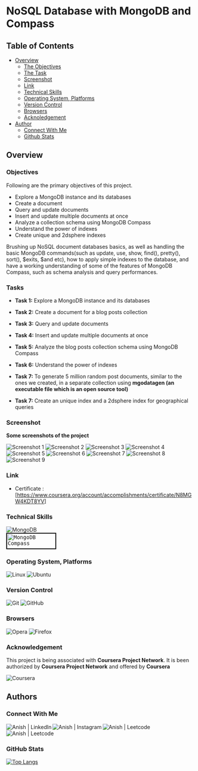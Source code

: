 # NoSQL Database with MongoDB and Compass

## Table of Contents

- [Overview](#overview)
  - [The Objectives](#objectives)
  - [The Task](#tasks)
  - [Screenshot](#screenshot)
  - [Link](#Link)
  - [Technical Skills](#technical-skills)
  - [Operating System, Platforms](#operating-system,-platforms)
  - [Version Control](#version-control)
  - [Browsers](#browsers)
  - [Acknoledgement](#Acknowledgement)
- [Author](#author)
  - [Connect With Me](#connect-with-me)
  - [Github Stats](#github-stats)

## Overview

### Objectives

Following are the primary objectives of this project.

- Explore a MongoDB instance and its databases
- Create a document
- Query and update documents
- Insert and update multiple documents at once
- Analyze a collection schema using MongoDB Compass
- Understand the power of indexes
- Create unique and 2dsphere indexes

Brushing up NoSQL document databases basics, as well as handling the basic MongoDB commands(such as update, use, show, find(), pretty(), sort(), $exits, $and etc), how to apply simple indexes to the database, and have a working understanding of some of the features of MongoDB Compass, such as schema analysis and query performances.

### Tasks

- **Task 1:** Explore a MongoDB instance and its databases

- **Task 2:** Create a document for a blog posts collection

- **Task 3:** Query and update documents

- **Task 4:** Insert and update multiple documents at once

- **Task 5:** Analyze the blog posts collection schema using MongoDB Compass

- **Task 6:** Understand the power of indexes

- **Task 7:** To generate 5 million random post documents, similar to the ones we created, in a separate collection using **mgodatagen (an executable file which is an open source tool)**

- **Task 7:** Create an unique index and a 2dsphere index for geographical queries

### Screenshot

**Some screenshots of the project**

![Screenshot 1](./Screenshots/S1.png)
![Screenshot 2](./Screenshots/S2.png)
![Screenshot 3](./Screenshots/S3.png)
![Screenshot 4](./Screenshots/S4.png)
![Screenshot 5](./Screenshots/S5.png)
![Screenshot 6](./Screenshots/S6.png)
![Screenshot 7](./Screenshots/S7.png)
![Screenshot 8](./Screenshots/S8.png)
![Screenshot 9](./Screenshots/S9.png)

### Link

- Certificate : [https://www.coursera.org/account/accomplishments/certificate/N8MGW4KDT8YV]

### Technical Skills

![MongoDB](https://img.shields.io/badge/MongoDB-%234ea94b.svg?style=for-the-badge&logo=mongodb&logoColor=white)
</br>
<kbd><img style="border:2px solid black" src="https://res.cloudinary.com/practicaldev/image/fetch/s--TRVPhBdQ--/c_imagga_scale,f_auto,fl_progressive,h_420,q_auto,w_1000/https://dev-to-uploads.s3.amazonaws.com/i/uzuqnrbwq3mjnuch2z2w.png" alt="MongoDB Compass" width="130" height="40"></kbd>

### Operating System, Platforms

![Linux](https://img.shields.io/badge/Linux-FCC624?style=for-the-badge&logo=linux&logoColor=black)
![Ubuntu](https://img.shields.io/badge/Ubuntu-E95420?style=for-the-badge&logo=ubuntu&logoColor=white)
</br>
### Version Control

![Git](https://img.shields.io/badge/git-%23F05033.svg?style=for-the-badge&logo=git&logoColor=white)
![GitHub](https://img.shields.io/badge/github-%23121011.svg?style=for-the-badge&logo=github&logoColor=white)

### Browsers

![Opera](https://img.shields.io/badge/Opera-FF1B2D?style=for-the-badge&logo=Opera&logoColor=white)
![Firefox](https://img.shields.io/badge/Firefox-FF7139?style=for-the-badge&logo=Firefox-Browser&logoColor=white)
</br>

### Acknowledgement

This project is being associated with **Coursera Project Network**. It is been authorized by **Coursera Project Network** and offered by **Coursera**

![Coursera](https://img.shields.io/badge/Coursera-%230056D2.svg?style=for-the-badge&logo=Coursera&logoColor=white)

## Authors

### Connect With Me

<a href="https://www.linkedin.com/in/anish-kumar-mohanty-68a019216/"><img align="left" src="https://img.shields.io/badge/LinkedIn-0077B5?style=for-the-badge&logo=linkedin&logoColor=white" alt="Anish | LinkedIn"/></a>
<a href="https://www.instagram.com/in/anish.mohanty_/"><img align="left" src="https://img.shields.io/badge/Instagram-E4405F?style=for-the-badge&logo=instagram&logoColor=white" alt="Anish | Instagram"/></a>
<a href="https://leetcode.com/anish101/"><img align="left" src="https://img.shields.io/badge/LeetCode-000000?style=for-the-badge&logo=LeetCode&logoColor=#d16c06labelColor=black&color=%23ffa116&label=Solved&query=solvedOverTotal&url=https%3A%2F%2Fleetcode-badge.vercel.app%2Fapi%2Fusers%2Fanish101&logo=leetcode&logoColor=yellow" alt="Anish | Leetcode"/></a>
<a href="https://www.hackerrank.com/anishmohanty101"><img align="left" src="https://img.shields.io/badge/-Hackerrank-2EC866?style=for-the-badge&logo=HackerRank&logoColor=white" alt="Anish | Leetcode"/></a>
</br>
</br>

### GitHub Stats

[![Top Langs](https://github-readme-stats.vercel.app/api/top-langs/?username=Anish010)](https://github.com/anish101)
